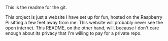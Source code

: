 This is the readme for the git.

This project is just a website I have set up for fun, hosted on the Raspberry Pi sitting a few feet away from me. This website will probably never see the open internet. This README, on the other hand, will, because I don't care enough about its privacy that I'm willing to pay for a private repo.
